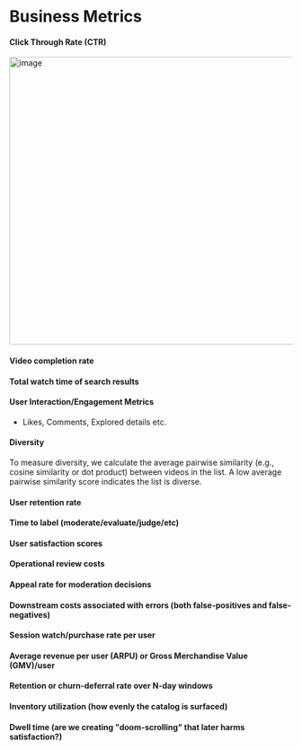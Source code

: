 # Business Metrics
#### Click Through Rate (CTR)
<img width="512" alt="image" src="https://github.com/user-attachments/assets/0b30f2ff-0aa3-4bef-a48f-da8f6fa3e867" />

#### Video completion rate
#### Total watch time of search results

#### User Interaction/Engagement Metrics
* Likes, Comments, Explored details etc.

#### Diversity
To measure diversity, we calculate the average pairwise similarity (e.g., cosine similarity or dot product) between videos in the list. A low average pairwise similarity score indicates the list is diverse.

#### User retention rate
#### Time to label (moderate/evaluate/judge/etc)
#### User satisfaction scores
#### Operational review costs
#### Appeal rate for moderation decisions
#### Downstream costs associated with errors (both false-positives and false-negatives)
#### Session watch/purchase rate per user
#### Average revenue per user (ARPU) or Gross Merchandise Value (GMV)/user
#### Retention or churn-deferral rate over N-day windows
#### Inventory utilization (how evenly the catalog is surfaced)
#### Dwell time (are we creating "doom-scrolling" that later harms satisfaction?)
